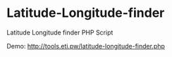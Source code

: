 # Latitude-Longitude-finder
Latitude Longitude finder PHP Script

Demo: http://tools.eti.pw/latitude-longitude-finder.php
